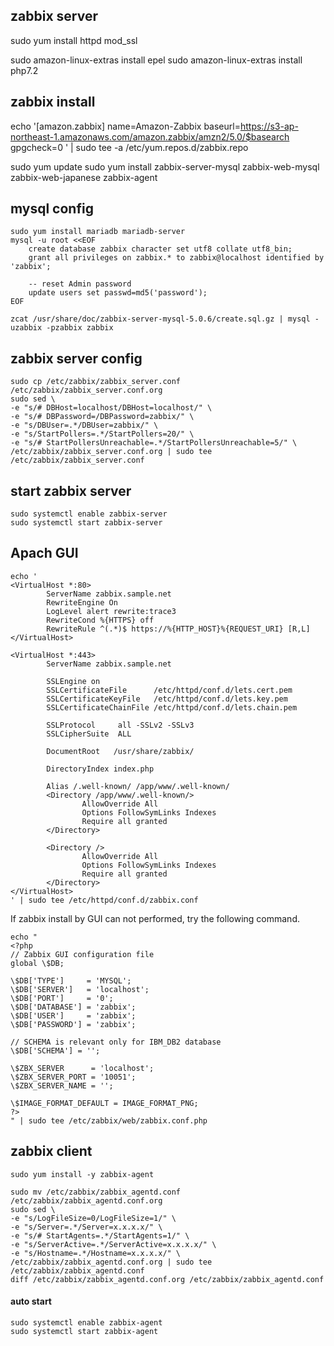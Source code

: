 zabbix server
-----------------------

sudo yum install httpd mod_ssl 

sudo amazon-linux-extras install epel
sudo amazon-linux-extras install php7.2

## zabbix install
echo '[amazon.zabbix]
name=Amazon-Zabbix
baseurl=https://s3-ap-northeast-1.amazonaws.com/amazon.zabbix/amzn2/5.0/$basearch
gpgcheck=0
' | sudo tee -a /etc/yum.repos.d/zabbix.repo


sudo yum update
sudo yum install zabbix-server-mysql zabbix-web-mysql zabbix-web-japanese zabbix-agent

## mysql config
	sudo yum install mariadb mariadb-server
	mysql -u root <<EOF
		create database zabbix character set utf8 collate utf8_bin;
		grant all privileges on zabbix.* to zabbix@localhost identified by 'zabbix';

		-- reset Admin password
		update users set passwd=md5('password');
	EOF

	zcat /usr/share/doc/zabbix-server-mysql-5.0.6/create.sql.gz | mysql -uzabbix -pzabbix zabbix

## zabbix server config
	sudo cp /etc/zabbix/zabbix_server.conf /etc/zabbix/zabbix_server.conf.org
	sudo sed \
	-e "s/# DBHost=localhost/DBHost=localhost/" \
	-e "s/# DBPassword=/DBPassword=zabbix/" \
	-e "s/DBUser=.*/DBUser=zabbix/" \
	-e "s/StartPollers=.*/StartPollers=20/" \
	-e "s/# StartPollersUnreachable=.*/StartPollersUnreachable=5/" \
	/etc/zabbix/zabbix_server.conf.org | sudo tee /etc/zabbix/zabbix_server.conf

## start zabbix server
	sudo systemctl enable zabbix-server
	sudo systemctl start zabbix-server


## Apach GUI
~~~
echo '
<VirtualHost *:80>
        ServerName zabbix.sample.net
        RewriteEngine On
        LogLevel alert rewrite:trace3
        RewriteCond %{HTTPS} off
        RewriteRule ^(.*)$ https://%{HTTP_HOST}%{REQUEST_URI} [R,L]
</VirtualHost>

<VirtualHost *:443>
        ServerName zabbix.sample.net

        SSLEngine on
        SSLCertificateFile      /etc/httpd/conf.d/lets.cert.pem
        SSLCertificateKeyFile   /etc/httpd/conf.d/lets.key.pem
        SSLCertificateChainFile /etc/httpd/conf.d/lets.chain.pem

        SSLProtocol     all -SSLv2 -SSLv3
        SSLCipherSuite  ALL

        DocumentRoot   /usr/share/zabbix/

        DirectoryIndex index.php

        Alias /.well-known/ /app/www/.well-known/
        <Directory /app/www/.well-known/>
                AllowOverride All
                Options FollowSymLinks Indexes
                Require all granted
        </Directory>

        <Directory />
                AllowOverride All
                Options FollowSymLinks Indexes
                Require all granted
        </Directory>
</VirtualHost>
' | sudo tee /etc/httpd/conf.d/zabbix.conf
~~~


If zabbix install by GUI can not performed, try the following command.
~~~
echo "
<?php
// Zabbix GUI configuration file
global \$DB;

\$DB['TYPE']     = 'MYSQL';
\$DB['SERVER']   = 'localhost';
\$DB['PORT']     = '0';
\$DB['DATABASE'] = 'zabbix';
\$DB['USER']     = 'zabbix';
\$DB['PASSWORD'] = 'zabbix';

// SCHEMA is relevant only for IBM_DB2 database
\$DB['SCHEMA'] = '';

\$ZBX_SERVER      = 'localhost';
\$ZBX_SERVER_PORT = '10051';
\$ZBX_SERVER_NAME = '';

\$IMAGE_FORMAT_DEFAULT = IMAGE_FORMAT_PNG;
?>
" | sudo tee /etc/zabbix/web/zabbix.conf.php
~~~


zabbix client
-------------------

~~~
sudo yum install -y zabbix-agent

sudo mv /etc/zabbix/zabbix_agentd.conf /etc/zabbix/zabbix_agentd.conf.org
sudo sed \
-e "s/LogFileSize=0/LogFileSize=1/" \
-e "s/Server=.*/Server=x.x.x.x/" \
-e "s/# StartAgents=.*/StartAgents=1/" \
-e "s/ServerActive=.*/ServerActive=x.x.x.x/" \
-e "s/Hostname=.*/Hostname=x.x.x.x/" \
/etc/zabbix/zabbix_agentd.conf.org | sudo tee /etc/zabbix/zabbix_agentd.conf
diff /etc/zabbix/zabbix_agentd.conf.org /etc/zabbix/zabbix_agentd.conf
~~~

#### auto start
	sudo systemctl enable zabbix-agent
	sudo systemctl start zabbix-agent


